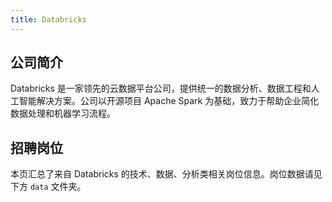 ```yaml
---
title: Databricks
---
```


## 公司简介
Databricks 是一家领先的云数据平台公司，提供统一的数据分析、数据工程和人工智能解决方案。公司以开源项目 Apache Spark 为基础，致力于帮助企业简化数据处理和机器学习流程。

## 招聘岗位
本页汇总了来自 Databricks 的技术、数据、分析类相关岗位信息。岗位数据请见下方 `data` 文件夹。
